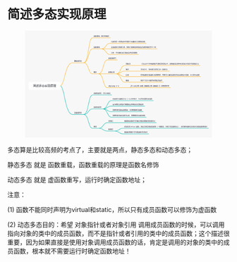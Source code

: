 # 简述多态实现原理

<figure><img src=".gitbook/assets/简述多态实现原理 (1).png" alt=""><figcaption></figcaption></figure>



多态算是比较高频的考点了，主要就是两点，静态多态和动态多态；

静态多态 就是 函数重载，函数重载的原理是函数名修饰

动态多态 就是 虚函数重写，运行时确定函数地址；



注意：

(1) 函数不能同时声明为virtual和static，所以只有成员函数可以修饰为虚函数

(2) 动态多态目的：希望 对象指针或者对象引用 调用成员函数的时候，可以调用指向对象的类中的成员函数，而不是指针或者引用的类中的成员函数；这个描述很重要，因为如果直接是使用对象调用成员函数的话，肯定是调用的对象的类中的成员函数，根本就不需要运行时确定函数地址！
